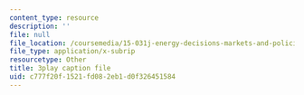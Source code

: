 ```yaml
---
content_type: resource
description: ''
file: null
file_location: /coursemedia/15-031j-energy-decisions-markets-and-policies-spring-2012/c777f20f1521fd082eb1d0f326451584_8aNkTgarBis.srt
file_type: application/x-subrip
resourcetype: Other
title: 3play caption file
uid: c777f20f-1521-fd08-2eb1-d0f326451584
---
```

